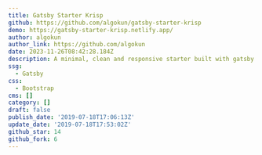 ```yaml
---
title: Gatsby Starter Krisp
github: https://github.com/algokun/gatsby-starter-krisp
demo: https://gatsby-starter-krisp.netlify.app/
author: algokun
author_link: https://github.com/algokun
date: 2023-11-26T08:42:28.184Z
description: A minimal, clean and responsive starter built with gatsby
ssg:
  - Gatsby
css:
  - Bootstrap
cms: []
category: []
draft: false
publish_date: '2019-07-18T17:06:13Z'
update_date: '2019-07-18T17:53:02Z'
github_star: 14
github_fork: 6
---
```

